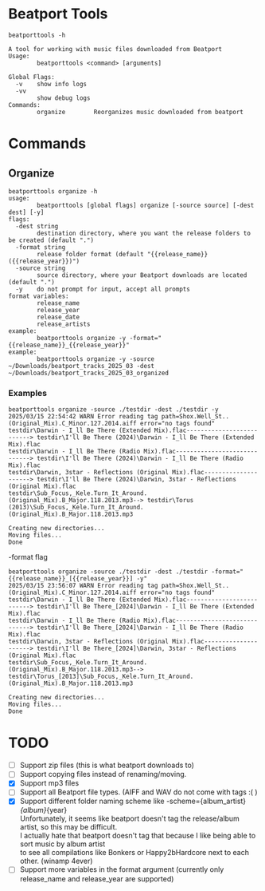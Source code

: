 # Beatport Tools

```shell
beatporttools -h

A tool for working with music files downloaded from Beatport
Usage:
        beatporttools <command> [arguments]

Global Flags:
  -v    show info logs
  -vv
        show debug logs
Commands:
        organize        Reorganizes music downloaded from beatport

```

# Commands

## Organize

```shell
beatporttools organize -h
usage:
        beatporttools [global flags] organize [-source source] [-dest dest] [-y]
flags:
  -dest string
        destination directory, where you want the release folders to be created (default ".")
  -format string
        release folder format (default "{{release_name}} ({{release_year}})")
  -source string
        source directory, where your Beatport downloads are located (default ".")
  -y    do not prompt for input, accept all prompts
format variables:
        release_name
        release_year
        release_date
        release_artists
example:
        beatporttools organize -y -format="{{release_name}}_{{release_year}}"
example:
        beatporttools organize -y -source ~/Downloads/beatport_tracks_2025_03 -dest ~/Downloads/beatport_tracks_2025_03_organized
```

### Examples
```shell
beatporttools organize -source ./testdir -dest ./testdir -y
2025/03/15 22:54:42 WARN Error reading tag path=Shox.Well_St..(Original_Mix).C_Minor.127.2014.aiff error="no tags found"
testdir\Darwin - I_ll Be There (Extended Mix).flac--------------------------> testdir\I'll Be There (2024)\Darwin - I_ll Be There (Extended Mix).flac
testdir\Darwin - I_ll Be There (Radio Mix).flac-----------------------------> testdir\I'll Be There (2024)\Darwin - I_ll Be There (Radio Mix).flac
testdir\Darwin, 3star - Reflections (Original Mix).flac---------------------> testdir\I'll Be There (2024)\Darwin, 3star - Reflections (Original Mix).flac
testdir\Sub_Focus,_Kele.Turn_It_Around.(Original_Mix).B_Major.118.2013.mp3--> testdir\Torus (2013)\Sub_Focus,_Kele.Turn_It_Around.(Original_Mix).B_Major.118.2013.mp3

Creating new directories...
Moving files...
Done
```

-format flag
```shell
beatporttools organize -source ./testdir -dest ./testdir -format="{{release_name}}_[{{release_year}}] -y"
2025/03/15 23:56:07 WARN Error reading tag path=Shox.Well_St..(Original_Mix).C_Minor.127.2014.aiff error="no tags found"
testdir\Darwin - I_ll Be There (Extended Mix).flac--------------------------> testdir\I'll Be There_[2024]\Darwin - I_ll Be There (Extended Mix).flac
testdir\Darwin - I_ll Be There (Radio Mix).flac-----------------------------> testdir\I'll Be There_[2024]\Darwin - I_ll Be There (Radio Mix).flac
testdir\Darwin, 3star - Reflections (Original Mix).flac---------------------> testdir\I'll Be There_[2024]\Darwin, 3star - Reflections (Original Mix).flac
testdir\Sub_Focus,_Kele.Turn_It_Around.(Original_Mix).B_Major.118.2013.mp3--> testdir\Torus_[2013]\Sub_Focus,_Kele.Turn_It_Around.(Original_Mix).B_Major.118.2013.mp3

Creating new directories...
Moving files...
Done
```




# TODO
- [ ] Support zip files (this is what beatport downloads to)
- [ ] Support copying files instead of renaming/moving.
- [x] Support mp3 files
- [ ] Support all Beatport file types. (AIFF and WAV do not come with tags :( )
- [x] Support different folder naming scheme like -scheme={album_artist}_{album}_{year}  
	Unfortunately, it seems like beatport doesn't tag the release/album artist, so this may be difficult.  
    I actually hate that beatport doesn't tag that because I like being able to sort music by album artist  
    to see all compilations like Bonkers or Happy2bHardcore next to each other. (winamp 4ever)
- [ ] Support more variables in the format argument (currently only release_name and release_year are supported)